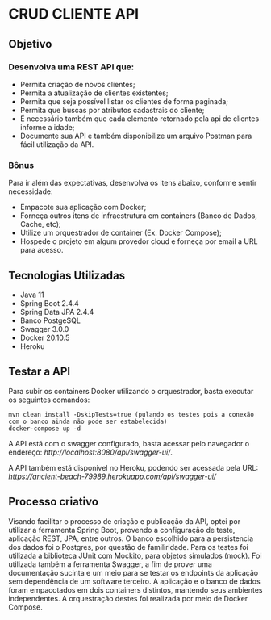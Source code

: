 # CRUD CLIENTE API

## Objetivo

### Desenvolva uma REST API que:
- Permita criação de novos clientes;
- Permita a atualização de clientes existentes;
- Permita que seja possível listar os clientes de forma paginada;
- Permita que buscas por atributos cadastrais do cliente;
- É necessário também que cada elemento retornado pela api de clientes informe a idade;
- Documente sua API e também disponibilize um arquivo Postman para fácil utilização da API.

### Bônus 
 Para ir além das expectativas, desenvolva os itens abaixo, conforme sentir necessidade:
- Empacote sua aplicação com Docker;
- Forneça outros itens de infraestrutura em containers (Banco de Dados, Cache, etc);
- Utilize um orquestrador de container (Ex. Docker Compose);
- Hospede o projeto em algum provedor cloud e forneça por email a URL para acesso.

## Tecnologias Utilizadas

- Java 11
- Spring Boot 2.4.4
- Spring Data JPA 2.4.4
- Banco PostgeSQL
- Swagger 3.0.0
- Docker 20.10.5
- Heroku

## Testar a API

Para subir os containers Docker utilizando o orquestrador, basta executar os seguintes comandos:

```
mvn clean install -DskipTests=true (pulando os testes pois a conexão com o banco ainda não pode ser estabelecida) 
docker-compose up -d 
```

A API está com o swagger configurado, basta acessar pelo navegador o endereço: *http://localhost:8080/api/swagger-ui/*.

A API também está disponível no Heroku, podendo ser acessada pela URL: *https://ancient-beach-79989.herokuapp.com/api/swagger-ui/*

## Processo criativo

Visando facilitar o processo de criação e publicação da API, optei por utilizar a ferramenta Spring Boot, provendo a configuração de teste, aplicação REST, JPA, entre outros.
O banco escolhido para a persistencia dos dados foi o Postgres, por questão de familiridade.
Para os testes foi utilizada a biblioteca JUnit com Mockito, para objetos simulados (mock).
Foi utilizada também a ferramenta Swagger, a fim de prover uma documentação sucinta e um meio para se testar os endpoints da aplicação sem dependência de um software terceiro.
A aplicação e o banco de dados foram empacotados em dois containers distintos, mantendo seus ambientes independentes. A orquestração destes foi realizada por meio de Docker Compose.
